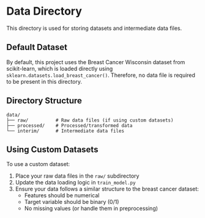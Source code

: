 # Data Directory

This directory is used for storing datasets and intermediate data files.

## Default Dataset

By default, this project uses the Breast Cancer Wisconsin dataset from scikit-learn, which is loaded directly using `sklearn.datasets.load_breast_cancer()`. Therefore, no data file is required to be present in this directory.

## Directory Structure

```
data/
├── raw/          # Raw data files (if using custom datasets)
├── processed/    # Processed/transformed data
└── interim/      # Intermediate data files
```

## Using Custom Datasets

To use a custom dataset:
1. Place your raw data files in the `raw/` subdirectory
2. Update the data loading logic in `train_model.py`
3. Ensure your data follows a similar structure to the breast cancer dataset:
   - Features should be numerical
   - Target variable should be binary (0/1)
   - No missing values (or handle them in preprocessing) 